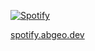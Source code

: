 [![Spotify](https://spotify.abgeo.dev)](https://open.spotify.com/user/fwdo5st33ekjxmh1o4fa7ay6l)

[spotify.abgeo.dev](https://spotify.abgeo.dev)
